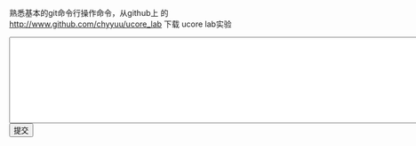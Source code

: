 熟悉基本的git命令行操作命令，从github上 的 http://www.github.com/chyyuu/ucore_lab 下载 ucore lab实验
<div class="active-code">
<textarea rows="10" cols="100"></textarea>
<div><input class="action-submit" type="submit" value="提交"></input></div>
</div>
